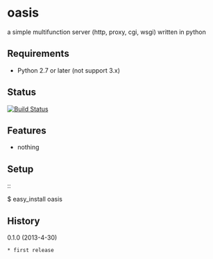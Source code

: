 oasis
=====
a simple multifunction server (http, proxy, cgi, wsgi) written in python

Requirements
------------
* Python 2.7 or later (not support 3.x)

Status
------
[![Build Status](https://travis-ci.org/yanolab/oasis.png?branch=master)](https://travis-ci.org/yanolab/oasis)

Features
--------
* nothing

Setup
-----
::

   $ easy_install oasis

History
-------
0.1.0 (2013-4-30)
~~~~~~~~~~~~~~~~~~
* first release
